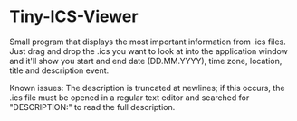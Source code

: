 # Tiny-ICS-Viewer
Small program that displays the most important information from .ics files.
Just drag and drop the .ics you want to look at into the application window and it'll show you start and end date (DD.MM.YYYY), time zone, location, title and description event.

Known issues: The description is truncated at newlines; if this occurs, the .ics file must be opened in a regular text editor and searched for "DESCRIPTION:" to read the full description.
